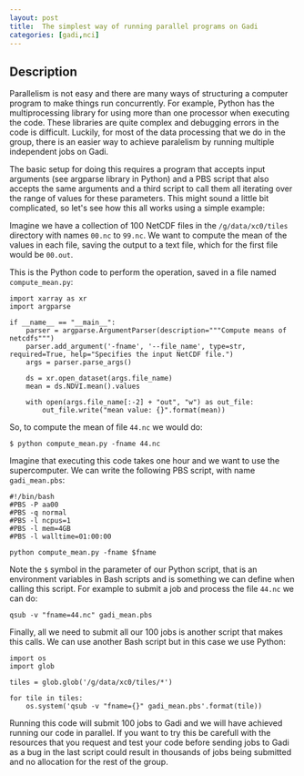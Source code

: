 ```yaml
---
layout: post
title:  The simplest way of running parallel programs on Gadi
categories: [gadi,nci]
---
```


## Description

Parallelism is not easy and there are many ways of structuring a computer program to make things run concurrently. For example, Python has the multiprocessing library for using more than one processor when executing the code. These libraries are quite complex and debugging errors in the code is difficult. Luckily, for most of the data processing that we do in the group, there is an easier way to achieve paralelism by running multiple independent jobs on Gadi. 

The basic setup for doing this requires a program that accepts input arguments (see argparse library in Python) and a PBS script that also accepts the same arguments and a third script to call them all iterating over the range of values for these parameters. This might sound a little bit complicated, so let's see how this all works using a simple example:

Imagine we have a collection of 100 NetCDF files in the `/g/data/xc0/tiles` directory with names `00.nc` to `99.nc`. We want to compute the mean of the values in each file, saving the output to a text file, which for the first file would be `00.out`.

This is the Python code to perform the operation, saved in a file named `compute_mean.py`:

```
import xarray as xr
import argparse

if __name__ == "__main__":
    parser = argparse.ArgumentParser(description="""Compute means of netcdfs""")
    parser.add_argument('-fname', '--file_name', type=str, required=True, help="Specifies the input NetCDF file.")
    args = parser.parse_args()

    ds = xr.open_dataset(args.file_name)
    mean = ds.NDVI.mean().values

    with open(args.file_name[:-2] + "out", "w") as out_file:
        out_file.write("mean value: {}".format(mean))

```

So, to compute the mean of file `44.nc` we would do:

```
$ python compute_mean.py -fname 44.nc
```

Imagine that executing this code takes one hour and we want to use the supercomputer. We can write the following PBS script, with name `gadi_mean.pbs`:

```
#!/bin/bash
#PBS -P aa00
#PBS -q normal
#PBS -l ncpus=1
#PBS -l mem=4GB
#PBS -l walltime=01:00:00

python compute_mean.py -fname $fname
```

Note the `$` symbol in the parameter of our Python script, that is an environment variables in Bash scripts and is something we can define when calling this script. For example to submit a job and process the file `44.nc` we can do:

```
qsub -v "fname=44.nc" gadi_mean.pbs
```

Finally, all we need to submit all our 100 jobs is another script that makes this calls. We can use another Bash script but in this case we use Python:

```
import os
import glob

tiles = glob.glob('/g/data/xc0/tiles/*')

for tile in tiles:
    os.system('qsub -v "fname={}" gadi_mean.pbs'.format(tile))
```

Running this code will submit 100 jobs to Gadi and we will have achieved running our code in parallel. If you want to try this be carefull with the resources that you request and test your code before sending jobs to Gadi as a bug in the last script could result in thousands of jobs being submitted and no allocation for the rest of the group.
